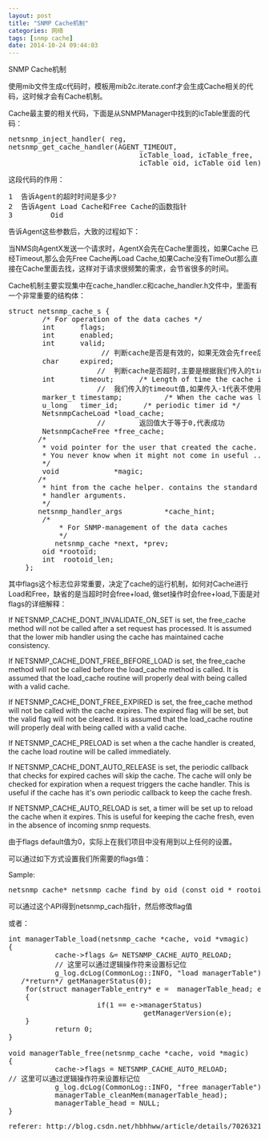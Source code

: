 ```yaml
---
layout: post
title: "SNMP Cache机制"
categories: 网络 
tags: [snmp cache]
date: 2014-10-24 09:44:03
---
```


SNMP Cache机制

使用mib文件生成c代码时，模板用mib2c.iterate.conf才会生成Cache相关的代码，这时候才会有Cache机制。

Cache最主要的相关代码，下面是从SNMPManager中找到的icTable里面的代码：

<pre>
netsnmp_inject_handler( reg,
netsnmp_get_cache_handler(AGENT_TIMEOUT,
                               icTable_load, icTable_free,
                               icTable_oid, icTable_oid_len));
</pre>

这段代码的作用： 
<pre>
1  告诉Agent的超时时间是多少?
2  告诉Agent Load Cache和Free Cache的函数指针
3         Oid
</pre>

告诉Agent这些参数后，大致的过程如下：

当NMS向AgentX发送一个请求时，AgentX会先在Cache里面找，如果Cache 已经Timeout,那么会先Free Cache再Load Cache,如果Cache没有TimeOut那么直接在Cache里面去找，这样对于请求很频繁的需求，会节省很多的时间。

Cache机制主要实现集中在cache_handler.c和cache_handler.h文件中，里面有一个非常重要的结构体：

<pre>
struct netsnmp_cache_s {
        /* For operation of the data caches */
        int      flags;
        int      enabled;
        int      valid;
                      // 判断cache是否是有效的，如果无效会先free后load.
        char     expired;
                     //  判断cache是否超时,主要是根据我们传入的timeout值去判断是否超时
        int      timeout;      /* Length of time the cache is valid (in s) */
                     //  我们传入的timeout值,如果传入-1代表不使用cache机制
        marker_t timestamp;          /* When the cache was last loaded */
        u_long   timer_id;      /* periodic timer id */
        NetsnmpCacheLoad *load_cache;
                     //        返回值大于等于0,代表成功
        NetsnmpCacheFree *free_cache;
       /*
        * void pointer for the user that created the cache.
        * You never know when it might not come in useful ....
        */
        void             *magic;
       /*
        * hint from the cache helper. contains the standard
        * handler arguments.
        */
       netsnmp_handler_args          *cache_hint;
        /*
            * For SNMP-management of the data caches
            */
           netsnmp_cache *next, *prev;
        oid *rootoid;
        int  rootoid_len;
    };
</pre>

其中flags这个标志位非常重要，决定了cache的运行机制，如何对Cache进行Load和Free，缺省的是当超时时会free+load, 做set操作时会free+load,下面是对flags的详细解释：

If NETSNMP_CACHE_DONT_INVALIDATE_ON_SET is set, the free_cache method will not be called after a set request has processed. It is assumed that the lower mib handler using the cache has maintained cache consistency.

If NETSNMP_CACHE_DONT_FREE_BEFORE_LOAD is set, the free_cache method will not be called before the load_cache method is called. It is assumed that the load_cache routine will properly deal with being called with a valid cache.

If NETSNMP_CACHE_DONT_FREE_EXPIRED is set, the free_cache method will not be called with the cache expires. The expired flag will be set, but the valid flag will not be cleared. It is assumed that the load_cache routine will properly deal with being called with a valid cache.

If NETSNMP_CACHE_PRELOAD is set when a the cache handler is created, the cache load routine will be called immediately.

If NETSNMP_CACHE_DONT_AUTO_RELEASE is set, the periodic callback that checks for expired caches will skip the cache. The cache will only be checked for expiration when a request triggers the cache handler. This is useful if the cache has it's own periodic callback to keep the cache fresh.

If NETSNMP_CACHE_AUTO_RELOAD is set, a timer will be set up to reload the cache when it expires. This is useful for keeping the cache fresh, even in the absence of incoming snmp requests.

由于flags default值为0，实际上在我们项目中没有用到以上任何的设置。

可以通过如下方式设置我们所需要的flags值：

Sample:
<pre>
netsnmp_cache* netsnmp_cache_find_by_oid (const oid * rootoid, int rootoid_len)
</pre>

可以通过这个API得到netsnmp_cach指针，然后修改flag值

或者：

<pre>
int managerTable_load(netsnmp_cache *cache, void *vmagic)
{
           cache->flags &= NETSNMP_CACHE_AUTO_RELOAD;
           // 这里可以通过逻辑操作符来设置标记位
           g_log.dcLog(CommonLog::INFO, "load managerTable");
   /*return*/ getManagerStatus(0);
    for(struct managerTable_entry* e =  managerTable_head; e ; e = e->next)
    {
                     if(1 == e->managerStatus)
                                getManagerVersion(e);
    }
           return 0;
}

void managerTable_free(netsnmp_cache *cache, void *magic)
{
           cache->flags = NETSNMP_CACHE_AUTO_RELOAD;
// 这里可以通过逻辑操作符来设置标记位
           g_log.dcLog(CommonLog::INFO, "free managerTable");
           managerTable_cleanMem(managerTable_head);
           managerTable_head = NULL;
}
</pre>

<pre>
referer: http://blog.csdn.net/hbhhww/article/details/7026321
</pre>
